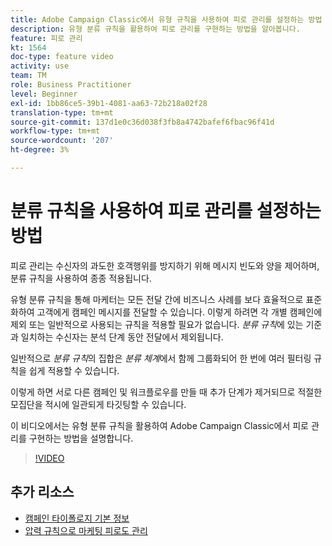 ```yaml
---
title: Adobe Campaign Classic에서 유형 규칙을 사용하여 피로 관리를 설정하는 방법
description: 유형 분류 규칙을 활용하여 피로 관리를 구현하는 방법을 알아봅니다.
feature: 피로 관리
kt: 1564
doc-type: feature video
activity: use
team: TM
role: Business Practitioner
level: Beginner
exl-id: 1bb86ce5-39b1-4081-aa63-72b218a02f28
translation-type: tm+mt
source-git-commit: 137d1e0c36d038f3fb8a4742bafef6fbac96f41d
workflow-type: tm+mt
source-wordcount: '207'
ht-degree: 3%

---
```


# 분류 규칙을 사용하여 피로 관리를 설정하는 방법

피로 관리는 수신자의 과도한 호객행위를 방지하기 위해 메시지 빈도와 양을 제어하며, 분류 규칙을 사용하여 종종 적용됩니다.

유형 분류 규칙을 통해 마케터는 모든 전달 간에 비즈니스 사례를 보다 효율적으로 표준화하여 고객에게 캠페인 메시지를 전달할 수 있습니다. 이렇게 하려면 각 개별 캠페인에 제외 또는 일반적으로 사용되는 규칙을 적용할 필요가 없습니다. *분류 규칙*&#x200B;에 있는 기준과 일치하는 수신자는 분석 단계 동안 전달에서 제외됩니다.

일반적으로 *분류 규칙*&#x200B;의 집합은 *분류 체계*&#x200B;에서 함께 그룹화되어 한 번에 여러 필터링 규칙을 쉽게 적용할 수 있습니다.

이렇게 하면 서로 다른 캠페인 및 워크플로우를 만들 때 추가 단계가 제거되므로 적절한 모집단을 적시에 일관되게 타깃팅할 수 있습니다.

이 비디오에서는 유형 분류 규칙을 활용하여 Adobe Campaign Classic에서 피로 관리를 구현하는 방법을 설명합니다.

>[!VIDEO](https://video.tv.adobe.com/v/25090?quality=12)

## 추가 리소스

* [캠페인 타이폴로지 기본 정보](https://docs.adobe.com/content/help/en/campaign-classic/using/orchestrating-campaigns/campaign-optimization/about-campaign-typologies.html)
* [압력 규칙으로 마케팅 피로도 관리](https://docs.adobe.com/content/help/en/campaign-classic/using/orchestrating-campaigns/campaign-optimization/pressure-rules.html)
